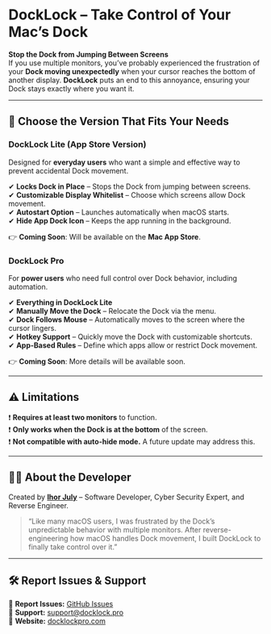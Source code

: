 # DockLock – Take Control of Your Mac’s Dock

**Stop the Dock from Jumping Between Screens**  
If you use multiple monitors, you’ve probably experienced the frustration of your **Dock moving unexpectedly** when your cursor reaches the bottom of another display. **DockLock** puts an end to this annoyance, ensuring your Dock stays exactly where you want it.

---

## 🚀 Choose the Version That Fits Your Needs

### DockLock Lite (App Store Version)  
Designed for **everyday users** who want a simple and effective way to prevent accidental Dock movement.

✔ **Locks Dock in Place** – Stops the Dock from jumping between screens.  
✔ **Customizable Display Whitelist** – Choose which screens allow Dock movement.  
✔ **Autostart Option** – Launches automatically when macOS starts.  
✔ **Hide App Dock Icon** – Keeps the app running in the background.  

👉 **Coming Soon**: Will be available on the **Mac App Store**.

### DockLock Pro  
For **power users** who need full control over Dock behavior, including automation.

✔ **Everything in DockLock Lite**  
✔ **Manually Move the Dock** – Relocate the Dock via the menu.  
✔ **Dock Follows Mouse** – Automatically moves to the screen where the cursor lingers.  
✔ **Hotkey Support** – Quickly move the Dock with customizable shortcuts.  
✔ **App-Based Rules** – Define which apps allow or restrict Dock movement.  

👉 **Coming Soon**: More details will be available soon.

---

## ⚠️ Limitations

❗ **Requires at least two monitors** to function.  
❗ **Only works when the Dock is at the bottom** of the screen.  
❗ **Not compatible with auto-hide mode.** A future update may address this.

---

## 👨‍💻 About the Developer

Created by **[Ihor July](https://github.com/JulyIghor)** – Software Developer, Cyber Security Expert, and Reverse Engineer.

> “Like many macOS users, I was frustrated by the Dock’s unpredictable behavior with multiple monitors. After reverse-engineering how macOS handles Dock movement, I built DockLock to finally take control over it.”

---

## 🛠 Report Issues & Support

🐞 **Report Issues:** [GitHub Issues](https://github.com/JulyIghor/DockLockPro/issues)  
📧 **Support:** [support@docklock.pro](mailto:support@docklock.pro)  
🔗 **Website:** [docklockpro.com](https://docklockpro.com)
